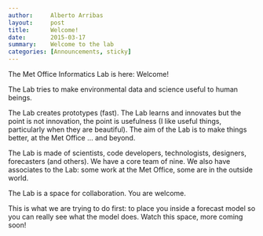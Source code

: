 ```yaml
---
author:     Alberto Arribas
layout:     post
title:      Welcome!
date:       2015-03-17
summary:    Welcome to the lab
categories: [Announcements, sticky]
---
```


The Met Office Informatics Lab is here: Welcome!

The Lab tries to make environmental data and science useful to human beings.

The Lab creates prototypes (fast). The Lab learns and innovates but the point is not innovation, the point is usefulness (I like useful things, particularly when they are beautiful). The aim of the Lab is to make things better, at the Met Office … and beyond.

The Lab is made of scientists, code developers, technologists, designers, forecasters (and others). We have a core team of nine. We also have associates to the Lab: some work at the Met Office, some are in the outside world.

The Lab is a space for collaboration. You are welcome.

This is what we are trying to do first: to place you inside a forecast model so you can really see what the model does. Watch this space, more coming soon!
